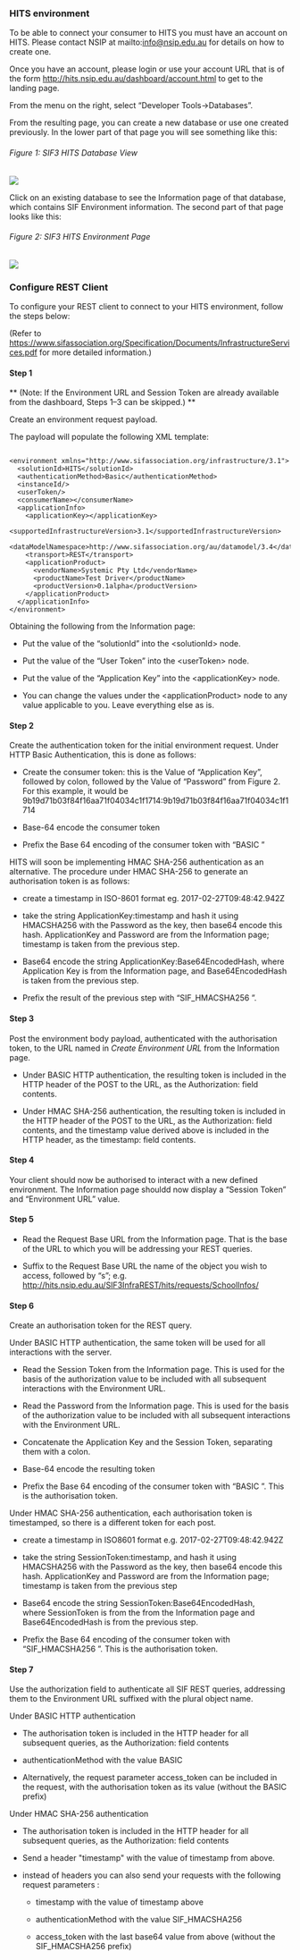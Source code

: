 
### HITS environment

To be able to connect your consumer to HITS you must have an account on
HITS. Please contact NSIP  at mailto:info@nsip.edu.au for details on how to create
one. 

Once you have an account, please login or use your account URL that
is of the form <http://hits.nsip.edu.au/dashboard/account.html> to get
to the landing page. 

From the menu on the right, select “Developer Tools->Databases”.

From the resulting page, you can create a new database or  use one created
previously. In the lower part of that page you will see something like
this:

###### Figure 1: SIF3 HITS Database View

![](figure1.png)

Click on an existing database to see the Information page
of that database, which contains SIF Environment information. The second part
of that page looks like this:

###### Figure 2: SIF3 HITS Environment Page

![](figure2.png)

### Configure REST Client 

To configure your REST client to connect to your HITS environment, follow the steps below: 

(Refer to
https://www.sifassociation.org/Specification/Documents/InfrastructureServices.pdf
for more detailed information.)

#### Step 1
** (Note: If the Environment URL and Session Token are already available from the dashboard, Steps
1–3 can be skipped.) **

Create an environment request payload. 

The payload will populate the following XML template:

```

<environment xmlns="http://www.sifassociation.org/infrastructure/3.1">
  <solutionId>HITS</solutionId>
  <authenticationMethod>Basic</authenticationMethod>
  <instanceId/>
  <userToken/>
  <consumerName></consumerName>
  <applicationInfo>
    <applicationKey></applicationKey>
    <supportedInfrastructureVersion>3.1</supportedInfrastructureVersion>
  <dataModelNamespace>http://www.sifassociation.org/au/datamodel/3.4</dataModelNamespace>
    <transport>REST</transport>
    <applicationProduct>
      <vendorName>Systemic Pty Ltd</vendorName>
      <productName>Test Driver</productName>
      <productVersion>0.1alpha</productVersion>
    </applicationProduct>
  </applicationInfo>
</environment>

```

Obtaining the following from the Information page:

-   Put the value of the “solutionId” into the &lt;solutionId&gt; node.

-   Put the value of the “User Token” into the &lt;userToken&gt; node.  

-   Put the value of the “Application Key”  into the &lt;applicationKey&gt; node.

-   You can change the values under the &lt;applicationProduct&gt; node
    to any value applicable to you. Leave everything else as is.

#### Step 2
Create the authentication token for the initial environment
request. Under HTTP Basic Authentication, this is done as follows:

-   Create the consumer token: this is the Value of “Application Key”, followed by colon, followed by the Value of
    “Password” from Figure 2. For this example, it would be
    9b19d71b03f84f16aa71f04034c1f1714:9b19d71b03f84f16aa71f04034c1f1714
    
-   Base-64 encode the consumer token

-   Prefix the Base 64 encoding of the consumer token with “BASIC ”

HITS will soon be implementing HMAC SHA-256 authentication as an
alternative. The procedure under HMAC SHA-256 to generate an
authorisation token is as follows:

-   create a timestamp in ISO-8601 format eg. 2017-02-27T09:48:42.942Z

-   take the string ApplicationKey:timestamp and hash it using
    HMACSHA256 with the Password as the key, then base64 encode
    this hash. ApplicationKey and Password are from the Information page; timestamp is taken from the previous step.

-   Base64 encode the string ApplicationKey:Base64EncodedHash, where
    Application Key is from the Information page, and Base64EncodedHash is taken
    from the previous step.

-   Prefix the result of the previous step with “SIF\_HMACSHA256 ”.

#### Step 3 
Post the environment body payload, authenticated with the
authorisation token, to the URL named in *Create Environment URL* from
the Information page.

-   Under BASIC HTTP authentication, the resulting token is included in
    the HTTP header of the POST to the URL, as the Authorization:
    field contents.

-   Under HMAC SHA-256 authentication, the resulting token is included
    in the HTTP header of the POST to the URL, as the Authorization:
    field contents, and the timestamp value derived above is included in
    the HTTP header, as the timestamp: field contents.

#### Step 4 
Your client should now be authorised to interact with a new
defined environment. The Information page shouldd now
display a “Session Token” and “Environment URL” value.

#### Step 5

-   Read the Request Base URL from the Information page. That is the base of the URL
    to which you will be addressing your REST queries.

-   Suffix to the Request Base URL the name of the object you wish to
    access, followed by “s”; e.g.
    <http://hits.nsip.edu.au/SIF3InfraREST/hits/requests/SchoolInfos/>

#### Step 6 
Create an authorisation token for the REST query.

Under BASIC HTTP authentication, the same token will be used for all
interactions with the server.

-   Read the Session Token from the Information page. This is used for the basis of
    the authorization value to be included with all subsequent
    interactions with the Environment URL.

-   Read the Password from the Information page. This is used for the basis of the
    authorization value to be included with all subsequent interactions
    with the Environment URL.

-   Concatenate the Application Key and the Session Token, separating
    them with a colon.

-   Base-64 encode the resulting token

-   Prefix the Base 64 encoding of the consumer token with “BASIC ”.
    This is the authorisation token.

Under HMAC SHA-256 authentication, each authorisation token is
timestamped, so there is a different token for each post.

-   create a timestamp in ISO8601 format e.g. 2017-02-27T09:48:42.942Z

-   take the string SessionToken:timestamp, and hash it using HMACSHA256
    with the Password as the key, then base64 encode this hash.
    ApplicationKey and Password are from the Information page;
    timestamp is taken from the previous step

-   Base64 encode the string SessionToken:Base64EncodedHash,
    where SessionToken is from the from the Information page and Base64EncodedHash is
    from the previous step.

-   Prefix the Base 64 encoding of the consumer token with
    “SIF\_HMACSHA256 ”. This is the authorisation token.

#### Step 7

Use the authorization field to authenticate all SIF REST queries,
addressing them to the Environment URL suffixed with the plural object
name.

Under BASIC HTTP authentication

-   The authorisation token is included in the HTTP header for all
    subsequent queries, as the Authorization: field contents

-   authenticationMethod with the value BASIC

-   Alternatively, the request parameter access\_token can be included
    in the request, with the authorisation token as its value (without
    the BASIC prefix)

Under HMAC SHA-256 authentication

-   The authorisation token is included in the HTTP header for all
    subsequent queries, as the Authorization: field contents

-   Send a header "timestamp" with the value of timestamp from above.

-   instead of headers you can also send your requests with the
    following request parameters :

    -   timestamp with the value of timestamp above

    -   authenticationMethod with the value SIF\_HMACSHA256

    -   access\_token with the last base64 value from above (without the
        SIF\_HMACSHA256 prefix)

